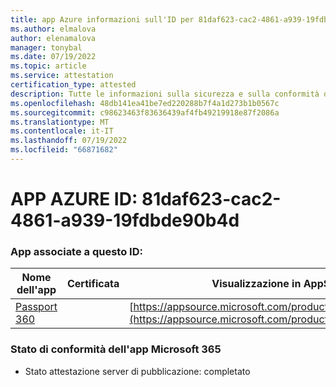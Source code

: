```yaml
---
title: app Azure informazioni sull'ID per 81daf623-cac2-4861-a939-19fdbde90b4d
ms.author: elmalova
author: elenamalova
manager: tonybal
ms.date: 07/19/2022
ms.topic: article
ms.service: attestation
certification_type: attested
description: Tutte le informazioni sulla sicurezza e sulla conformità disponibili per 81daf623-cac2-4861-a939-19fdbde90b4d.
ms.openlocfilehash: 48db141ea41be7ed220288b7f4a1d273b1b0567c
ms.sourcegitcommit: c98623463f83636439af4fb49219918e87f2086a
ms.translationtype: MT
ms.contentlocale: it-IT
ms.lasthandoff: 07/19/2022
ms.locfileid: "66871682"
---
```

# <a name="azure-app-id-81daf623-cac2-4861-a939-19fdbde90b4d"></a>APP AZURE ID: 81daf623-cac2-4861-a939-19fdbde90b4d


### <a name="apps-associated-with-this-id"></a>App associate a questo ID:
| **Nome dell'app** | **Certificata** | **Visualizzazione in AppSource** |
|--------------|---------------|-----------------------|
| [Passport 360](../forward/WA200004322.md) |  | [https://appsource.microsoft.com/product/office/WA200004322](https://appsource.microsoft.com/product/office/WA200004322) |

### <a name="microsoft-365-app-compliance-status"></a>Stato di conformità dell'app Microsoft 365
- Stato attestazione server di pubblicazione: completato
